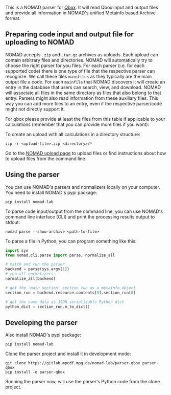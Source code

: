 This is a NOMAD parser for [Qbox](http://qboxcode.org/). It will read Qbox input and
output files and provide all information in NOMAD's unified Metainfo based Archive format.

## Preparing code input and output file for uploading to NOMAD

NOMAD accepts `.zip` and `.tar.gz` archives as uploads. Each upload can contain arbitrary
files and directories. NOMAD will automatically try to choose the right parser for you files.
For each parser (i.e. for each supported code) there is one type of file that the respective
parser can recognize. We call these files `mainfiles` as they typically are the main
output file a code. For each `mainfile` that NOMAD discovers it will create an entry
in the database that users can search, view, and download. NOMAD will associate all files
in the same directory as files that also belong to that entry. Parsers
might also read information from these auxillary files. This way you can add more files
to an entry, even if the respective parser/code might not directly support it.

For qbox please provide at least the files from this table if applicable to your
calculations (remember that you can provide more files if you want):



To create an upload with all calculations in a directory structure:

```
zip -r <upload-file>.zip <directory>/*
```

Go to the [NOMAD upload page](https://nomad-lab.eu/prod/rae/gui/uploads) to upload files
or find instructions about how to upload files from the command line.

## Using the parser

You can use NOMAD's parsers and normalizers locally on your computer. You need to install
NOMAD's pypi package:

```
pip install nomad-lab
```

To parse code input/output from the command line, you can use NOMAD's command line
interface (CLI) and print the processing results output to stdout:

```
nomad parse --show-archive <path-to-file>
```

To parse a file in Python, you can program something like this:
```python
import sys
from nomad.cli.parse import parse, normalize_all

# match and run the parser
backend = parse(sys.argv[1])
# run all normalizers
normalize_all(backend)

# get the 'main section' section_run as a metainfo object
section_run = backend.resource.contents[0].section_run[0]

# get the same data as JSON serializable Python dict
python_dict = section_run.m_to_dict()
```

## Developing the parser

Also install NOMAD's pypi package:

```
pip install nomad-lab
```

Clone the parser project and install it in development mode:

```
git clone https://gitlab.mpcdf.mpg.de/nomad-lab/parser-qbox parser-qbox
pip install -e parser-qbox
```

Running the parser now, will use the parser's Python code from the clone project.
